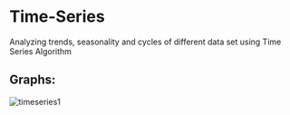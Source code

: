 # Time-Series
Analyzing trends, seasonality and cycles of different data set using Time Series Algorithm
## Graphs:
![timeseries1](https://user-images.githubusercontent.com/44108439/51293153-86e01f00-1a33-11e9-841a-072c7be33892.png)
